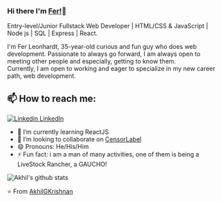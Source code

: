 ### Hi there I'm [Fer!](https://akhilgkrishnan.me)👋
Entry-level/Junior Fullstack Web Developer | HTML/CSS & JavaScript | Node js | SQL | Express | React.<br>

I'm Fer Leonhardt, 35-year-old curious and fun guy who does web development. Passionate to always go forward, I am always open to meeting other people and especially, getting to know them.<br>
Currently, I am open to working and eager to specialize in my new career path, web development.<br>
## 📫 How to reach me: 
[![Linkedin](https://i.stack.imgur.com/gVE0j.png) LinkedIn](https://www.linkedin.com/in/ferleonhardt/)


<!--- 🔭 I’m currently working on [Facemask Detector](https://github.com/AkhilGKrishnan/Face-Mask-Detector)-->
- 🌱 I’m currently learning ReactJS
- 👯 I’m looking to collaborate on [CensorLabel](https://github.com/AkhilGKrishnan/CensorLabel)
- 😄 Pronouns: He/His/Him
- ⚡ Fun fact: i am a man of many activities, one of them is being a LiveStock Rancher, a GAUCHO!


![Akhil's github stats](https://github-readme-stats.vercel.app/api?username=FerLeonhardt&show_icons=true&theme=dark)

⭐️ From [AkhilGKrishnan](https://github.com/FerLeonhardt)
